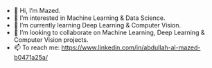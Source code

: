 - 👋 Hi, I’m Mazed.
- 👀 I’m interested in Machine Learning & Data Science.
- 🌱 I’m currently learning Deep Learning & Computer Vision.
- 💞️ I’m looking to collaborate on Machine Learning, Deep Learning & Computer Vision projects.
- 📫 To reach me: https://www.linkedin.com/in/abdullah-al-mazed-b0471a25a/ 

<!---
mazed9/mazed9 is a ✨ special ✨ repository because its `README.md` (this file) appears on your GitHub profile.
You can click the Preview link to take a look at your changes.
--->
